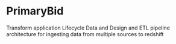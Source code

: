# PrimaryBid
Transform application Lifecycle Data and Design and ETL pipeline architecture for ingesting data from multiple sources to redshift
